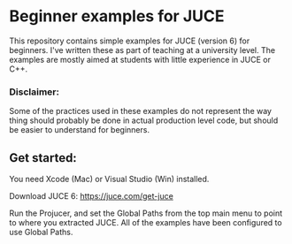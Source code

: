 # Beginner examples for JUCE

This repository contains simple examples for JUCE (version 6) for beginners. I've written these as part of teaching at a university level. The examples are mostly aimed at students with little experience in JUCE or C++.

### Disclaimer:
Some of the practices used in these examples do not represent the way thing should probably be done in actual production level code, but should be easier to understand for beginners.

## Get started:

You need Xcode (Mac) or Visual Studio (Win) installed.

Download JUCE 6:
https://juce.com/get-juce

Run the Projucer, and set the Global Paths from the top main menu to point to where you extracted JUCE. All of the examples have been configured to use Global Paths.
